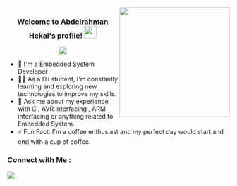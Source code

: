 
<img width="250" align="right" src="https://c.tenor.com/_DOBjnGspYAAAAAM/code-coding.gif">

<h3 align="center">
  Welcome to Abdelrahman Hekal's profile!
  <img src="https://media.giphy.com/media/hvRJCLFzcasrR4ia7z/giphy.gif" width="28">
</h3>

<!-- Typing SVG by DenverCoder1 - https://github.com/DenverCoder1/readme-typing-svg -->
<p align="center">
  <a href="https://github.com/DenverCoder1/readme-typing-svg"><img src="https://readme-typing-svg.herokuapp.com/?lines=Embedded-System%20developer;Always%20learning%20new%20things&font=Fira%20Code&center=true&width=440&height=45&color=f75c7e&vCenter=true&size=22"></a>
</p> 

- 🏢 I'm a Embedded System Developer
- 👨‍💻 As a ITI student, I'm constantly learning and exploring new technologies to improve my skills.
- 💬 Ask me about my experience with C , AVR interfacing , ARM interfacing or anything related to Embedded System.
- ⚡ Fun Fact: I'm a coffee enthusiast and my perfect day would start and end with a cup of coffee.


### Connect with Me :

<a href="(https://www.linkedin.com/in/abdelrahman-hekal99/)" target="_blank"><img src="https://img.shields.io/badge/-Abdelrahman%20Hekal-0077B5?style=for-the-badge&logo=Linkedin&logoColor=white"/></a>

